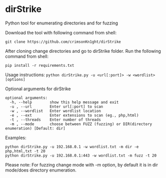 # dirStrike
Python tool for enumerating directories and for fuzzing

Download the tool with following command from shell:
```
git clone https://github.com/crimsonKn1ght/dirStrike
```

After cloning change directories and go to dirStrike folder. Run the following command from shell:
```
pip install -r requirements.txt
```

Usage instructions:
`python dirStrike.py -u <url[:port]> -w <wordlist> [options]`
  
Optional arguments for dirStrike

```
optional arguments:
  -h, --help        show this help message and exit
  -u , --url        Enter url[:port] to scan
  -w , --wordlist   Enter wordlist location
  -e , --ext        Enter extensions to scan (eg., php,html)
  -t , --threads    Enter number of threads
  -m , --mode       choose between FUZZ (fuzzing) or DIR(directory enumeration) [Default: dir]
```

Examples:
```
python dirStrike.py -u 192.168.0.1 -w wordlist.txt -m dir -e php,html,txt -t 20
python dirStrike.py -u 192.168.0.1:443 -w wordlist.txt -m fuzz -t 20
```

Please note: For fuzzing change mode with -m option, by default it is in dir mode/does directory enumeration.
